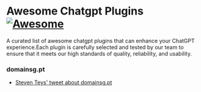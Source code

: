 # Awesome Chatgpt Plugins [![Awesome](https://awesome.re/badge.svg)](https://awesome.re)

A curated list of awesome chatgpt plugins that can enhance your ChatGPT experience.Each plugin is carefully selected and tested by our team to ensure that it meets our high standards of quality, reliability, and usability.


### domainsg.pt

- [Steven Teys' tweet about domainsg.pt](https://twitter.com/steventey/status/1640378476950855680)
